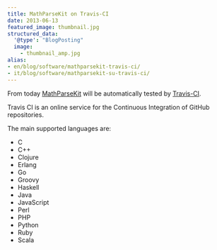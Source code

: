 ```yaml
---
title: MathParseKit on Travis-CI
date: 2013-06-13
featured_image: thumbnail.jpg
structured_data:
  '@type': "BlogPosting"
  image:
    - thumbnail_amp.jpg
alias:
- en/blog/software/mathparsekit-travis-ci/
- it/blog/software/mathparsekit-su-travis-ci/
---
```

From today [MathParseKit][mpk-github-url] will be automatically tested by [Travis-CI][travis-ci-url].

Travis CI is an online service for the Continuous Integration of GitHub repositories.

The main supported languages are:
- C
- C++
- Clojure
- Erlang
- Go
- Groovy
- Haskell
- Java
- JavaScript
- Perl
- PHP
- Python
- Ruby
- Scala

[mpk-github-url]: http://github.com/B3rn475/MathParseKit
[travis-ci-url]: https://travis-ci.org/
